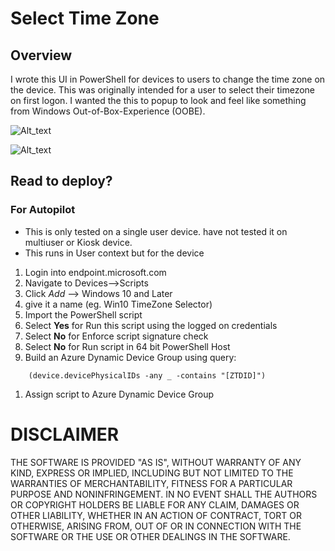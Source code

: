 # Select Time Zone

## Overview
I wrote this UI in PowerShell for devices to users to change the time zone on the device. This was originally intended for a user to select their timezone on first logon. I wanted the this to popup to look and feel like something from Windows Out-of-Box-Experience (OOBE).

![Alt_text](https://1.bp.blogspot.com/-4A1HjymzCik/XfWWtuKcFTI/AAAAAAAAWJM/Ae36IYLmsIAOXQl4PP9wHvdDYZbkovPAgCLcBGAsYHQ/s1600/Set-timeone.PNG)

![Alt_text](https://2.bp.blogspot.com/-Ni2wM-CS7ik/XfWWcTREKDI/AAAAAAAAWJE/J8y1FdYBCeMG-2TaPHDJIivHmnixMYpLwCLcBGAsYHQ/s1600/Set-timeone_select.PNG)


## Read to deploy?

### For Autopilot
- This is only tested on a single user device. have not tested it on multiuser or Kiosk device.
- This runs in User context but for the device


1. Login into endpoint.microsoft.com
1. Navigate to Devices-->Scripts
1. Click _Add_ --> Windows 10 and Later
1. give it a name (eg. Win10 TimeZone Selector)
1. Import the PowerShell script
1. Select **Yes** for Run this script using the logged on credentials
1. Select **No** for Enforce script signature check
1. Select **No** for Run script in 64 bit PowerShell Host
1. Build an Azure Dynamic Device Group using query:

```kusto
    (device.devicePhysicalIDs -any _ -contains "[ZTDID]")
```

1. Assign script to Azure Dynamic Device Group


# DISCLAIMER

THE SOFTWARE IS PROVIDED "AS IS", WITHOUT WARRANTY OF ANY KIND, EXPRESS 
OR IMPLIED, INCLUDING BUT NOT LIMITED TO THE WARRANTIES OF MERCHANTABILITY, 
FITNESS FOR A PARTICULAR PURPOSE AND NONINFRINGEMENT. IN NO EVENT SHALL THE 
AUTHORS OR COPYRIGHT HOLDERS BE LIABLE FOR ANY CLAIM, DAMAGES OR OTHER 
LIABILITY, WHETHER IN AN ACTION OF CONTRACT, TORT OR OTHERWISE, ARISING 
FROM, OUT OF OR IN CONNECTION WITH THE SOFTWARE OR THE USE OR OTHER 
DEALINGS IN THE SOFTWARE.

